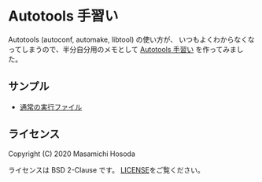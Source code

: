 # Autotools 手習い

Autotools (autoconf, automake, libtool) の使い方が、
いつもよくわからなくなってしまうので、半分自分用のメモとして
[Autotools 手習い](https://github.com/trueroad/autotools-practice)
を作ってみました。

## サンプル

* [通常の実行ファイル](./executable-bin/)

## ライセンス

Copyright (C) 2020 Masamichi Hosoda

ライセンスは BSD 2-Clause です。
[LICENSE](./LICENSE)をご覧ください。
